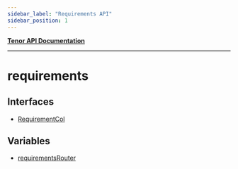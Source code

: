 ```yaml
---
sidebar_label: "Requirements API"
sidebar_position: 1
---
```


[**Tenor API Documentation**](../README.md)

***

# requirements

## Interfaces

- [RequirementCol](interfaces/RequirementCol.md)

## Variables

- [requirementsRouter](variables/requirementsRouter.md)
